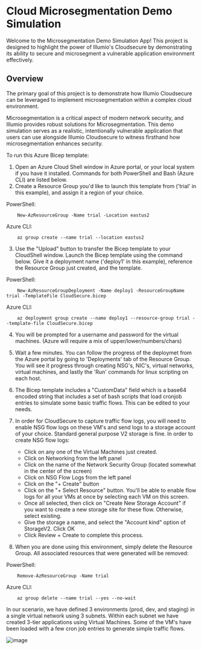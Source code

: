# Cloud Microsegmentation Demo Simulation

Welcome to the Microsegmentation Demo Simulation App! This project is designed to highlight the power of Illumio's Cloudsecure by demonstrating its ability to secure and microsegment a vulnerable application environment effectively.

## Overview

The primary goal of this project is to demonstrate how Illumio Cloudsecure can be leveraged to implement microsegmentation within a complex cloud environment.

Microsegmentation is a critical aspect of modern network security, and Illumio provides robust solutions for Microsegmentation. This demo simulation serves as a realistic, intentionally vulnerable application that users can use alongside Illumio Cloudsecure to witness firsthand how microsegmentation enhances security.

To run this Azure Bicep template:

1. Open an Azure Cloud Shell window in Azure portal, or your local system if you have it installed. Commands for both PowerShell and Bash (Azure CLI) are listed below.
2. Create a Resource Group you'd like to launch this template from ('trial' in this example), and assign it a region of your choice.

PowerShell:

		New-AzResourceGroup -Name trial -Location eastus2

Azure CLI:

		az group create --name trial --location eastus2

3. Use the "Upload" button to transfer the Bicep template to your CloudShell window. Launch the Bicep template using the command below. Give it a deployment name ('deploy1' in this example), reference the Resource Group just created, and the template.

PowerShell:

		New-AzResourceGroupDeployment -Name deploy1 -ResourceGroupName trial -TemplateFile CloudSecure.bicep

Azure CLI:

		az deployment group create --name deploy1 --resource-group trial --template-file CloudSecure.bicep

4. You will be prompted for a username and password for the virtual machines. (Azure will require a mix of upper/lower/numbers/chars)
5. Wait a few minutes. You can follow the progress of the deploymet from the Azure portal by going to 'Deployments' tab of the Resource Group. You will see it progress through creating NSG's, NIC's, virtual networks, virtual machines, and lastly the 'Run' commands for linux scripting on each host.
6. The Bicep template includes a "CustomData" field which is a base64 encoded string that includes a set of bash scripts that load cronjob entries to simulate some basic traffic flows. This can be edited to your needs.

7. In order for CloudSecure to capture traffic flow logs, you will need to enable NSG flow logs on these VM's and send logs to a storage account of your choice. Standard general purpose V2 storage is fine. In order to create NSG flow logs:
   - Click on any one of the Virtual Machines just created.
   - Click on Networking from the left panel
   - Click on the name of the Network Security Group (located somewhat in the center of the screen)
   - Click on NSG Flow Logs from the left panel
   - Click on the "+ Create" button
   - Click on the "+ Select Resource" button. You'll be able to enable flow logs for all your VMs at once by selecting each VM on this screen.
   - Once all selected, then click on "Create New Storage Account" if you want to create a new storage site for these flow. Otherwise, select existing.
   - Give the storage a name, and select the "Account kind" option of StorageV2. Click OK
   - Click Review + Create to complete this process.
9. When you are done using this environment, simply delete the Resource Group. All associated resources that were generated will be removed:

PowerShell:

		Remove-AzResourceGroup -Name trial

Azure CLI:

		az group delete --name trial --yes --no-wait


In our scenario, we have defined 3 environments (prod, dev, and staging) in a single virtual network using 3 subnets. Within each subnet we have created 3-tier applications using Virtual Machines. Some of the VM's have been loaded with a few cron job entries to generate simple traffic flows.

![image](https://github.com/stauffer-jeff/CloudSecure-Azure-Demo-Template/assets/155683658/49549934-9798-4d3d-9eff-1801449c39f2)

